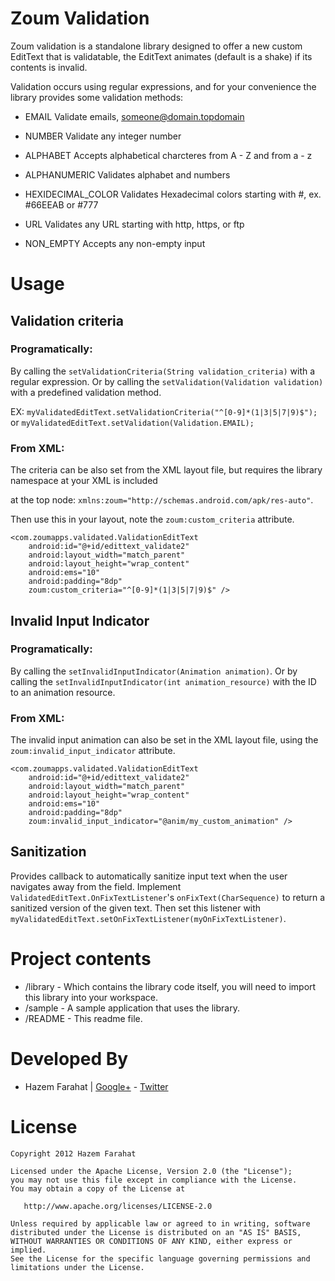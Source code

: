 Zoum Validation
================

Zoum validation is a standalone library designed to offer a new custom EditText that is validatable, the EditText animates (default is a shake) if its contents is invalid.

Validation occurs using regular expressions, and for your convenience the library provides some validation methods:

* EMAIL
Validate emails, someone@domain.topdomain

* NUMBER
Validate any integer number

* ALPHABET
Accepts alphabetical charcteres from A - Z and from a - z

* ALPHANUMERIC
Validates alphabet and numbers

* HEXIDECIMAL_COLOR
Validates Hexadecimal colors starting with #, ex. #66EEAB or #777

* URL
Validates any URL starting with http, https, or ftp

* NON_EMPTY
Accepts any non-empty input
	
Usage
=====

## Validation criteria  
### Programatically:  
By calling the `setValidationCriteria(String validation_criteria)` with a regular expression. Or by calling the 
`setValidation(Validation validation)` with a predefined validation method.

EX: `myValidatedEditText.setValidationCriteria("^[0-9]*(1|3|5|7|9)$");` or 
`myValidatedEditText.setValidation(Validation.EMAIL);`

### From XML:  
The criteria can be also set from the XML layout file, but requires the library namespace at your XML is included

at the top node: `xmlns:zoum="http://schemas.android.com/apk/res-auto"`.

Then use this in your layout, note the `zoum:custom_criteria` attribute.  

    <com.zoumapps.validated.ValidationEditText
        android:id="@+id/edittext_validate2"
        android:layout_width="match_parent"
        android:layout_height="wrap_content"
        android:ems="10"
        android:padding="8dp"
        zoum:custom_criteria="^[0-9]*(1|3|5|7|9)$" />

## Invalid Input Indicator
### Programatically:
By calling the `setInvalidInputIndicator(Animation animation)`. Or by calling the 
`setInvalidInputIndicator(int animation_resource)` with the ID to an animation resource.

### From XML:
The invalid input animation can also be set in the XML layout file, using the `zoum:invalid_input_indicator` attribute.

    <com.zoumapps.validated.ValidationEditText
        android:id="@+id/edittext_validate2"
        android:layout_width="match_parent"
        android:layout_height="wrap_content"
        android:ems="10"
        android:padding="8dp"
        zoum:invalid_input_indicator="@anim/my_custom_animation" />

## Sanitization
Provides callback to automatically sanitize input text when the user navigates away from the field. Implement `ValidatedEditText.OnFixTextListener`'s `onFixText(CharSequence)` to return a sanitized version of the given text. Then set this listener with `myValidatedEditText.setOnFixTextListener(myOnFixTextListener)`.

Project contents
================
* /library - Which contains the library code itself, you will need to import this library into your workspace.
* /sample - A sample application that uses the library.
* /README - This readme file.


Developed By
============

* Hazem Farahat | [Google+](http://profiles.google.com/HazemFarahat) - [Twitter](http://twitter.com/hazemfarahat)



License
=======

    Copyright 2012 Hazem Farahat

    Licensed under the Apache License, Version 2.0 (the "License");
    you may not use this file except in compliance with the License.
    You may obtain a copy of the License at

       http://www.apache.org/licenses/LICENSE-2.0

    Unless required by applicable law or agreed to in writing, software
    distributed under the License is distributed on an "AS IS" BASIS,
    WITHOUT WARRANTIES OR CONDITIONS OF ANY KIND, either express or implied.
    See the License for the specific language governing permissions and
    limitations under the License.